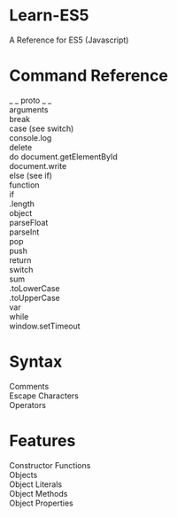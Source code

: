 # Learn-ES5
A Reference for ES5 (Javascript)

# Command Reference
_ _ proto _ _\
arguments\
break\
case (see switch)\
console.log\
delete\
do
document.getElementById\
document.write\
else (see if)\
function\
if\
.length\
object\
parseFloat\
parseInt\
pop\
push\
return\
switch\
sum\
.toLowerCase\
.toUpperCase\
var\
while\
window.setTimeout

# Syntax

Comments\
Escape Characters\
Operators

# Features

Constructor Functions\
Objects\
Object Literals\
Object Methods\
Object Properties
